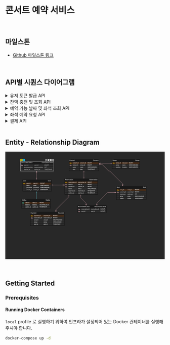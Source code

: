 # 콘서트 예약 서비스

<br>

## 마일스톤
- [Github 마일스톤 링크](https://github.com/users/shlish95/projects/1/views/1)

<br>

## API별 시퀀스 다이어그램
<details>
<summary>유저 토큰 발급 API</summary>

![시퀀스 다이어그램](.sequence_diagram/user_token_api.png)

</details>

<details>
<summary>잔액 충전 및 조회 API</summary>

![시퀀스 다이어그램](sequence_diagram/balance_check_and_recharge_api.png)

</details>

<details>
<summary>예약 가능 날짜 및 좌석 조회 API</summary>

![시퀀스 다이어그램](sequence_diagram/available_dates_and_seats_api.png)

</details>

<details>
<summary>좌석 예약 요청 API</summary>

![시퀀스 다이어그램](sequence_diagram/seat_reservation_request_api.png)

</details>

<details>
<summary>결제 API</summary>

![시퀀스 다이어그램](sequence_diagram/payment_api.png)

</details>

<br>

## Entity - Relationship Diagram

![ERD](ERD.png)

<br>

## Getting Started

### Prerequisites

#### Running Docker Containers

`local` profile 로 실행하기 위하여 인프라가 설정되어 있는 Docker 컨테이너를 실행해주셔야 합니다.

```bash
docker-compose up -d
```
